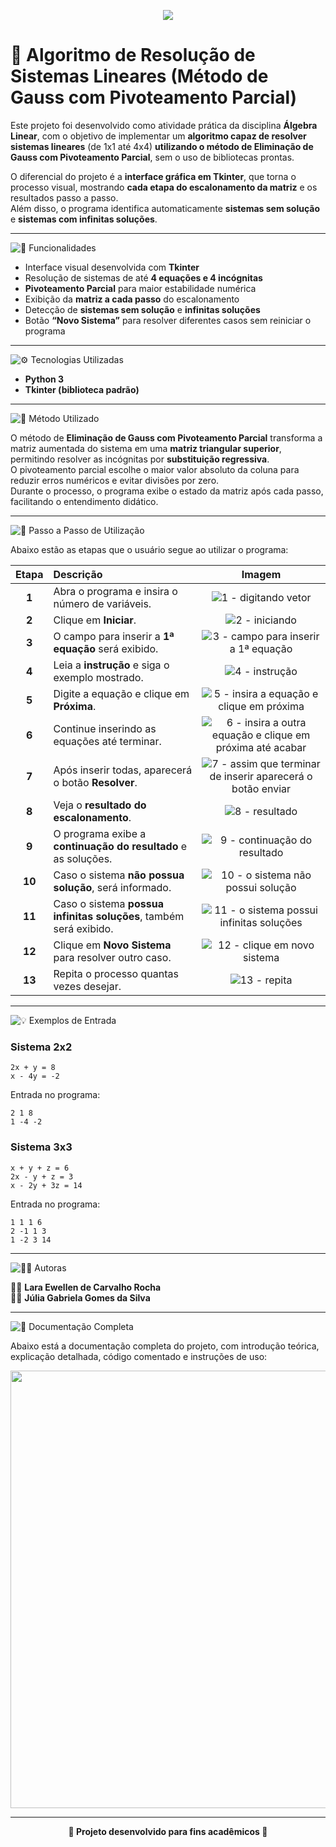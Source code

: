 <p align="center">
  <img src="https://img.shields.io/badge/🧮%20Álgebra%20Linear%20-%20Método%20de%20Gauss%20com%20Pivoteamento%20Parcial-7F3FBF?style=for-the-badge&labelColor=7F3FBF&color=7F3FBF">
</p>

# 💜 Algoritmo de Resolução de Sistemas Lineares (Método de Gauss com Pivoteamento Parcial)

Este projeto foi desenvolvido como atividade prática da disciplina **Álgebra Linear**, com o objetivo de implementar um **algoritmo capaz de resolver sistemas lineares** (de 1x1 até 4x4) **utilizando o método de Eliminação de Gauss com Pivoteamento Parcial**, sem o uso de bibliotecas prontas.

O diferencial do projeto é a **interface gráfica em Tkinter**, que torna o processo visual, mostrando **cada etapa do escalonamento da matriz** e os resultados passo a passo.  
Além disso, o programa identifica automaticamente **sistemas sem solução** e **sistemas com infinitas soluções**.

---

![🚀 Funcionalidades](https://img.shields.io/badge/🚀%20Funcionalidades-7F3FBF?style=for-the-badge&labelColor=7F3FBF&color=7F3FBF)

- Interface visual desenvolvida com **Tkinter**  
- Resolução de sistemas de até **4 equações e 4 incógnitas**  
- **Pivoteamento Parcial** para maior estabilidade numérica  
- Exibição da **matriz a cada passo** do escalonamento  
- Detecção de **sistemas sem solução** e **infinitas soluções**  
- Botão **“Novo Sistema”** para resolver diferentes casos sem reiniciar o programa  

---

![⚙️ Tecnologias Utilizadas](https://img.shields.io/badge/⚙️%20Tecnologias%20Utilizadas-7F3FBF?style=for-the-badge&labelColor=7F3FBF&color=7F3FBF)

- **Python 3**
- **Tkinter (biblioteca padrão)**

---

![📘 Método Utilizado](https://img.shields.io/badge/📘%20Método%20Utilizado-7F3FBF?style=for-the-badge&labelColor=7F3FBF&color=7F3FBF)

O método de **Eliminação de Gauss com Pivoteamento Parcial** transforma a matriz aumentada do sistema em uma **matriz triangular superior**, permitindo resolver as incógnitas por **substituição regressiva**.  
O pivoteamento parcial escolhe o maior valor absoluto da coluna para reduzir erros numéricos e evitar divisões por zero.  
Durante o processo, o programa exibe o estado da matriz após cada passo, facilitando o entendimento didático.

---

![🧭 Passo a Passo de Utilização](https://img.shields.io/badge/🧭%20Passo%20a%20Passo%20de%20Utilização-7F3FBF?style=for-the-badge&labelColor=7F3FBF&color=7F3FBF)

Abaixo estão as etapas que o usuário segue ao utilizar o programa:

| Etapa | Descrição | Imagem |
|:--:|:--|:--:|
| **1** | Abra o programa e insira o número de variáveis. | ![1 - digitando vetor](img/1%20-%20digitando%20vetor.png) |
| **2** | Clique em **Iniciar**. | ![2 - iniciando](img/2%20-%20iniciando.png) |
| **3** | O campo para inserir a **1ª equação** será exibido. | ![3 - campo para inserir a 1ª equação](img/3%20-%20campo%20para%20inserir%20a%201ª%20equação.png) |
| **4** | Leia a **instrução** e siga o exemplo mostrado. | ![4 - instrução](img/4%20-%20instrução.png) |
| **5** | Digite a equação e clique em **Próxima**. | ![5 - insira a equação e clique em próxima](img/5%20-%20insira%20a%20equação%20e%20clique%20em%20próxima.png) |
| **6** | Continue inserindo as equações até terminar. | ![6 - insira a outra equação e clique em próxima até acabar](img/6%20-%20insira%20a%20outra%20equação%20e%20clique%20em%20próxima%20até%20acabar.png) |
| **7** | Após inserir todas, aparecerá o botão **Resolver**. | ![7 - assim que terminar de inserir aparecerá o botão enviar](img/7%20-%20assim%20que%20terminar%20de%20inserir%20aparecerá%20o%20botão%20enviar.png) |
| **8** | Veja o **resultado do escalonamento**. | ![8 - resultado](img/8%20-%20resultado.png) |
| **9** | O programa exibe a **continuação do resultado** e as soluções. | ![9 - continuação do resultado](img/9%20-%20continuação%20do%20resultado.png) |
| **10** | Caso o sistema **não possua solução**, será informado. | ![10 - o sistema não possui solução](img/10%20-%20o%20sistema%20não%20possui%20solução.png) |
| **11** | Caso o sistema **possua infinitas soluções**, também será exibido. | ![11 - o sistema possui infinitas soluções](img/11%20-%20o%20sistema%20possui%20infinitas%20soluções.png) |
| **12** | Clique em **Novo Sistema** para resolver outro caso. | ![12 - clique em novo sistema](img/12%20-%20clique%20em%20novo%20sistema.png) |
| **13** | Repita o processo quantas vezes desejar. | ![13 - repita](img/13%20-%20repita.png) |

---

![💡 Exemplos de Entrada](https://img.shields.io/badge/💡%20Exemplos%20de%20Entrada-7F3FBF?style=for-the-badge&labelColor=7F3FBF&color=7F3FBF)

### Sistema 2x2
```
2x + y = 8
x - 4y = -2
```
Entrada no programa:
```
2 1 8
1 -4 -2
```

### Sistema 3x3
```
x + y + z = 6
2x - y + z = 3
x - 2y + 3z = 14
```
Entrada no programa:
```
1 1 1 6
2 -1 1 3
1 -2 3 14
```

---

![👩‍💻 Autoras](https://img.shields.io/badge/👩‍💻%20Autoras-7F3FBF?style=for-the-badge&labelColor=7F3FBF&color=7F3FBF)

👩‍💻 **Lara Ewellen de Carvalho Rocha**  
👩‍💻 **Júlia Gabriela Gomes da Silva**

---


![📄 Documentação Completa](https://img.shields.io/badge/📄%20Documentação%20Completa-7F3FBF?style=for-the-badge&labelColor=7F3FBF&color=7F3FBF)

Abaixo está a documentação completa do projeto, com introdução teórica, explicação detalhada, código comentado e instruções de uso:

<p align="center">
  <img src="docs/Algoritmo%20de%20Resolução%20de%20Sistemas%20Lineares%20pelo%20Método%20de%20Gauss%20(com%20Pivoteamento%20Parcial)%20Lara%20Ewellen%20e%20Júlia%20Gabriela%20Gomes.png" width="700">
</p>

---

<p align="center">
  <b>💜 Projeto desenvolvido para fins acadêmicos 💜</b>
</p>
